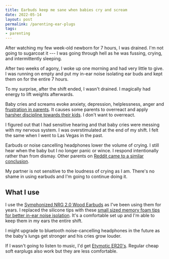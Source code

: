 ```yaml
---
title: Earbuds keep me sane when babies cry and scream
date: 2022-05-14
layout: post
permalink: /parenting-ear-plugs
tags:
- parenting
---
```


After watching my few week-old newborn for 7 hours, I was drained. I'm not going to sugarcoat it --- I was going through hell as he was fussing, crying, and intermittently sleeping.

After two weeks of agony, I woke up one morning and had very little to give. I was running on empty and put my in-ear noise isolating ear buds and kept them on for the entire 7 hours.

To my surprise, after the shift ended, I wasn't drained. I magically had energy to lift weights afterwards.

Baby cries and screams evoke anxiety, depression, helplessness, anger and [frustration in parents](https://pubmed.ncbi.nlm.nih.gov/25812239/). It causes some parents to overreact and apply [harsher discipline towards their kids](https://pubmed.ncbi.nlm.nih.gov/23836807/). I don't want to overreact.

I figured out that I had sensitive hearing and that baby cries were messing with my nervous system. I was overstimulated at the end of my shift. I felt the same when I went to Las Vegas in the past.

Earbuds or noise cancelling headphones lower the volume of crying. I still hear when the baby but I no longer panic or wince. I respond intentionally rather than from dismay. Other parents on [Reddit came to a similar conclusion](https://www.reddit.com/r/parentsofmultiples/comments/sjlh6c/your_experience_with_baby_noisescreaming_and_ear/).

My partner is not sensitive to the loudness of crying as I am. There's no shame in using earbuds and I'm going to continue doing it.

## What I use

I use the [Symphonized NRG 2.0 Wood Earbuds](https://www.amazon.com/gp/product/B016C6Z1OA/) as I've been using them for years. I replaced the silicone tips with these [small sized memory foam tips for better in-ear noise isolation](https://www.amazon.com/Replacement-Powerbeats-Link-Dream-Dustproof/dp/B07RZS7KWG).
It's a comfortable set up and I'm able to keep them in my ears the entire shift.

I might upgrade to bluetooth noise-cancelling headphones in the future as the baby's lungs get stronger and his cries grow louder.

If I wasn't going to listen to music, I'd get [Etymotic ER20's](https://www.amazon.com/Etymotic-Research-High-Fidelity-Earplugs-Standard/dp/B00G0PPTAK). Regular cheap soft earplugs also work but they are less comfortable.